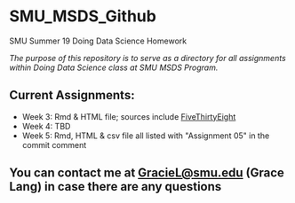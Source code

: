 # SMU_MSDS_Github   
SMU Summer 19 Doing Data Science Homework 

*The purpose of this repository is to serve as a directory for all assignments within Doing Data Science class at SMU MSDS Program.*

## **Current Assignments:**
  * Week 3: Rmd & HTML file; sources include [FiveThirtyEight](https://github.com/rudeboybert/fivethirtyeight)
  * Week 4: TBD
  * Week 5: Rmd, HTML & csv file all listed with "Assignment 05" in the commit comment
  
## You can contact me at GracieL@smu.edu (Grace Lang) in case there are any questions
